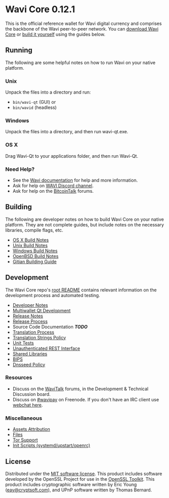 Wavi Core 0.12.1
=====================

This is the official reference wallet for Wavi digital currency and comprises the backbone of the Wavi peer-to-peer network. You can [download Wavi Core](https://www.wavi.org/downloads/) or [build it yourself](#building) using the guides below.

Running
---------------------
The following are some helpful notes on how to run Wavi on your native platform.

### Unix

Unpack the files into a directory and run:

- `bin/wavi-qt` (GUI) or
- `bin/wavid` (headless)

### Windows

Unpack the files into a directory, and then run wavi-qt.exe.

### OS X

Drag Wavi-Qt to your applications folder, and then run Wavi-Qt.

### Need Help?

* See the [Wavi documentation](https://github.com/wavidev-the-man/wavi/tree/master/doc)
for help and more information.
* Ask for help on [WAVI Discord channel](https://discord.gg/6vGNAh5).
* Ask for help on the [BitcoinTalk](https://bitcointalk.org/index.php?topic=3146751) forums.

Building
---------------------
The following are developer notes on how to build Wavi Core on your native platform. They are not complete guides, but include notes on the necessary libraries, compile flags, etc.

- [OS X Build Notes](build-osx.md)
- [Unix Build Notes](build-unix.md)
- [Windows Build Notes](build-windows.md)
- [OpenBSD Build Notes](build-openbsd.md)
- [Gitian Building Guide](gitian-building.md)

Development
---------------------
The Wavi Core repo's [root README](/README.md) contains relevant information on the development process and automated testing.

- [Developer Notes](developer-notes.md)
- [Multiwallet Qt Development](multiwallet-qt.md)
- [Release Notes](release-notes.md)
- [Release Process](release-process.md)
- Source Code Documentation ***TODO***
- [Translation Process](translation_process.md)
- [Translation Strings Policy](translation_strings_policy.md)
- [Unit Tests](unit-tests.md)
- [Unauthenticated REST Interface](REST-interface.md)
- [Shared Libraries](shared-libraries.md)
- [BIPS](bips.md)
- [Dnsseed Policy](dnsseed-policy.md)

### Resources
* Discuss on the [WaviTalk](https://wavitalk.org/) forums, in the Development & Technical Discussion board.
* Discuss on [#wavipay](http://webchat.freenode.net/?channels=wavipay) on Freenode. If you don't have an IRC client use [webchat here](http://webchat.freenode.net/?channels=wavipay).

### Miscellaneous
- [Assets Attribution](assets-attribution.md)
- [Files](files.md)
- [Tor Support](tor.md)
- [Init Scripts (systemd/upstart/openrc)](init.md)

License
---------------------
Distributed under the [MIT software license](http://www.opensource.org/licenses/mit-license.php).
This product includes software developed by the OpenSSL Project for use in the [OpenSSL Toolkit](https://www.openssl.org/). This product includes
cryptographic software written by Eric Young ([eay@cryptsoft.com](mailto:eay@cryptsoft.com)), and UPnP software written by Thomas Bernard.
